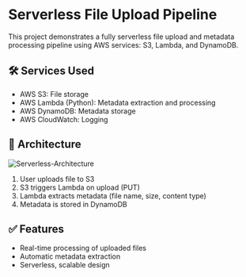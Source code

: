# Serverless File Upload Pipeline

This project demonstrates a fully serverless file upload and metadata processing pipeline using AWS services: S3, Lambda, and DynamoDB.

## 🛠️ Services Used
- AWS S3: File storage
- AWS Lambda (Python): Metadata extraction and processing
- AWS DynamoDB: Metadata storage
- AWS CloudWatch: Logging

## 📌 Architecture
![Serverless-Architecture](https://github.com/user-attachments/assets/ff045f7f-e69e-4d87-b43a-3e43a774fa56)


1. User uploads file to S3
2. S3 triggers Lambda on upload (PUT)
3. Lambda extracts metadata (file name, size, content type)
4. Metadata is stored in DynamoDB

## ✅ Features

- Real-time processing of uploaded files
- Automatic metadata extraction
- Serverless, scalable design
